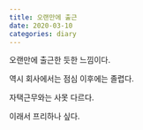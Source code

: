 ```yaml
---
title: 오랜만에 출근
date: 2020-03-10
categories: diary
---
```

오랜만에 출근한 듯한 느낌이다.

역시 회사에서는 점심 이후에는 졸렵다.

자택근무와는 사못 다르다.

이래서 프리하나 싶다.
